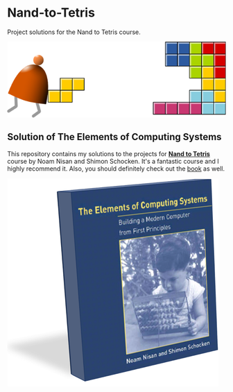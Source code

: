 # Nand-to-Tetris
Project solutions for the Nand to Tetris course.

![Course Logo](assets/images/Logo.png)

## Solution of The Elements of Computing Systems
This repository contains my solutions to the projects for **[Nand to Tetris](http://www.nand2tetris.org)** course by Noam Nisan and Shimon Schocken. It's a fantastic course and I highly recommend it. Also, you should definitely check out the [book](https://www.amazon.com/Elements-Computing-Systems-Building-Principles/dp/0262640686/ref=ed_oe_p) as well.

![Book Cover](assets/images/Book.png)
